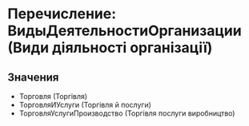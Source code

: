 ﻿# Перечисление: ВидыДеятельностиОрганизации (Види діяльності організації)

## Значения

- Торговля (Торгівля)
- ТорговляИУслуги (Торгівля й послуги)
- ТорговляУслугиПроизводство (Торгівля послуги виробництво)

